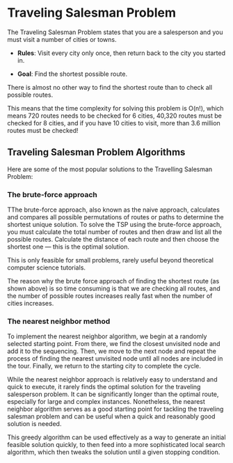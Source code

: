# Traveling Salesman Problem
The Traveling Salesman Problem states that you are a salesperson and you must visit a number of cities or towns.

- **Rules**: Visit every city only once, then return back to the city you started in.

- **Goal**: Find the shortest possible route.

There is almost no other way to find the shortest route than to check all possible routes.

This means that the time complexity for solving this problem is O(n!), which means 720 routes needs to be checked for 6 cities, 40,320 routes must be checked for 8 cities, and if you have 10 cities to visit, more than 3.6 million routes must be checked!

## Traveling Salesman Problem Algorithms
Here are some of the most popular solutions to the Travelling Salesman Problem:

### The brute-force approach
TThe brute-force approach, also known as the naive approach, calculates and compares all possible permutations of routes or paths to determine the shortest unique solution. To solve the TSP using the brute-force approach, you must calculate the total number of routes and then draw and list all the possible routes. Calculate the distance of each route and then choose the shortest one — this is the optimal solution. 

This is only feasible for small problems, rarely useful beyond theoretical computer science tutorials.

The reason why the brute force approach of finding the shortest route (as shown above) is so time consuming is that we are checking all routes, and the number of possible routes increases really fast when the number of cities increases.

### The nearest neighbor method
To implement the nearest neighbor algorithm, we begin at a randomly selected starting point. From there, we find the closest unvisited node and add it to the sequencing. Then, we move to the next node and repeat the process of finding the nearest unvisited node until all nodes are included in the tour. Finally, we return to the starting city to complete the cycle.

While the nearest neighbor approach is relatively easy to understand and quick to execute, it rarely finds the optimal solution for the traveling salesperson problem. It can be significantly longer than the optimal route, especially for large and complex instances. Nonetheless, the nearest neighbor algorithm serves as a good starting point for tackling the traveling salesman problem and can be useful when a quick and reasonably good solution is needed.

This greedy algorithm can be used effectively as a way to generate an initial feasible solution quickly, to then feed into a more sophisticated local search algorithm, which then tweaks the solution until a given stopping condition.
